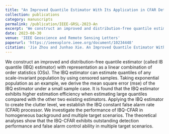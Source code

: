 ```yaml
---
title: "An Improved Quantile Estimator With Its Application in CFAR Detection"
collection: publications
category: manuscripts
permalink: /publication/IEEE-GRSL-2023-An
excerpt: 'We construct an improved and distribution-free quantile estimator (called IB quantile (IBQ) estimator) with representation as a linear combination of order statistics (OSs). Applying the IBQ estimator to create the clutter level, we establish the IBQ constant false alarm rate (CFAR) processor.'
date: 2023-08-30
venue: 'IEEE Geoscience and Remote Sensing Letters'
paperurl: 'https://ieeexplore.ieee.org/document/10234448'
citation: 'Jie Zhou and Junhao Xie. An Improved Quantile Estimator With Its Application in CFAR Detection. <i>IEEE Geoscience and Remote Sensing Letters<i>, vol. 20, pp. 1-5, 2023, Art no. 3507705.'
---
```


We construct an improved and distribution-free quantile estimator (called IB quantile (IBQ) estimator) with representation as a linear combination of order statistics (OSs). The IBQ estimator can estimate quantiles of any scale-invariant population by using censored samples. Taking exponential population as an example, we derive the mean square error (mse) of the IBQ estimator under a small sample case. It is found that the IBQ estimator exhibits higher estimation efficiency when estimating large quantiles compared with the other two existing estimators. Applying the IBQ estimator to create the clutter level, we establish the IBQ constant false alarm rate (CFAR) processor. We investigate the performance of IBQ-CFAR in homogeneous background and multiple target scenarios. The theoretical analyses show that the IBQ-CFAR exhibits outstanding detection performance and false alarm control ability in multiple target scenarios.
